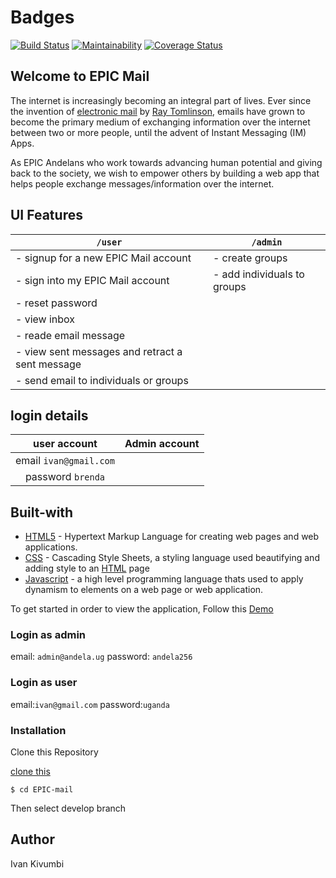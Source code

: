 # Badges

[![Build Status](https://travis-ci.org/Ivankivu/EPIC-mail.svg?branch=api-user-sign-164727347)](https://travis-ci.org/Ivankivu/EPIC-mail)
[![Maintainability](https://api.codeclimate.com/v1/badges/079ceee6c85bf2c40de9/maintainability)](https://codeclimate.com/github/Ivankivu/EPIC-mail/maintainability) [![Coverage Status](https://coveralls.io/repos/github/Ivankivu/EPIC-mail/badge.svg?branch=api-user-sign-164727347)](https://coveralls.io/github/Ivankivu/EPIC-mail?branch=api-user-sign-164727347)

## Welcome to EPIC Mail

The internet is increasingly becoming an integral part of lives. Ever since the invention of
[electronic mail](https://en.wikipedia.org/wiki/Email) by [Ray Tomlinson](https://en.wikipedia.org/wiki/Ray_Tomlinson), emails have grown to become the primary medium of
exchanging information over the internet between two or more people, until the advent of Instant
Messaging (IM) Apps.

As EPIC Andelans who work towards advancing human potential and giving back to the society,
we wish to empower others by building a web app that helps people exchange
messages/information over the internet.

## UI Features

 |`/user`| `/admin`|
 |---|---|
 |- signup for a new EPIC Mail account| - create groups|
 |- sign into my EPIC Mail account| - add individuals to groups|
 |- reset password||
 |- view inbox||
 |- reade email message||
 |- view sent messages and retract a sent message||
 |- send email to individuals or groups||

 ## login details

  |user account|Admin account|
  |:---:|:---:|
  |email `ivan@gmail.com`||
  |password `brenda`||


## Built-with

* [HTML5](https://en.wikipedia.org/wiki/HTML) - Hypertext Markup Language for creating web pages and web applications.
* [CSS](https://en.wikipedia.org/wiki/Cascading_Style_Sheets) - Cascading Style Sheets, a styling language used beautifying and adding style to an [HTML](https://en.wikipedia.org/wiki/HTML) page
* [Javascript](https://en.wikipedia.org/wiki/JavaScript) - a high level programming language thats used to apply dynamism to elements on a web page or web application.

To get started in order to view the application, Follow this [Demo](https://ivankivu.github.io/EPIC-mail/UI/)

### Login as admin

email: `admin@andela.ug`
password: `andela256`

### Login as user

email:`ivan@gmail.com`
password:`uganda`

### Installation

Clone this Repository

[clone this](https://github.com/Ivankivu/EPIC-mail.git)

`$ cd EPIC-mail`

Then select develop branch

## Author

Ivan Kivumbi
